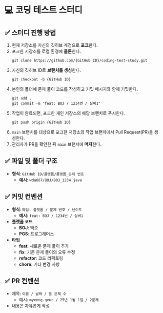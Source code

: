 # 💻 코딩 테스트 스터디

## ✅ 스터디 진행 방법

1. 현재 저장소를 자신의 깃허브 계정으로 **포크**한다.
2. 포크한 저장소를 로컬 환경에 **클론**한다.
    ```
    git clone https://github.com/{GitHub ID}/coding-test-study.git
    ```
3. 자신의 깃허브 ID로 **브랜치를 생성**한다.
    ```
    git checkout -b {GitHub ID}
    ```
4. 본인의 폴더에 문제 풀이 코드를 작성하고 커밋 메시지와 함께 커밋한다.
    ```
    git add .
    git commit -m "feat: BOJ / 1234번 / 실버1"
    ```
5. 작업이 완료되면, 포크한 개인 저장소의 해당 브랜치로 푸시한다.
    ```
    git push origin {GitHub ID}
    ```
6. `main` 브랜치를 대상으로 포크한 저장소의 작업 브랜치에서 Pull Request(PR)을 생성한다.
7. 관리자가 PR을 확인한 뒤 `main` 브랜치에 **머지**한다.

## ✅ 파일 및 폴더 구조
- **형식**: `GitHub ID/플랫폼/플랫폼_문제 번호`
  - **예시**: `wda067/BOJ/BOJ_1234.java`

## ✅ 커밋 컨벤션
- **형식**: `타입: 플랫폼 / 문제 번호 / 난이도`
  - **예시**: `feat: BOJ / 1234번 / 실버1`
- **플랫폼 코드**
  - **BOJ**: 백준
  - **PGS**: 프로그래머스
- **타입**
  - **feat**: 새로운 문제 풀이 추가
  - **fix**: 기존 문제 풀이의 오류 수정
  - **refactor**: 코드 리팩토링
  - **chore**: 기타 변경 사항

## ✅ PR 컨벤션
- 제목: `이름 / 날짜 / 푼 문제 수`
  - 예시: `myeong-geun / 25년 1월 1일 / 2문제`
- 내용은 자유롭게 작성